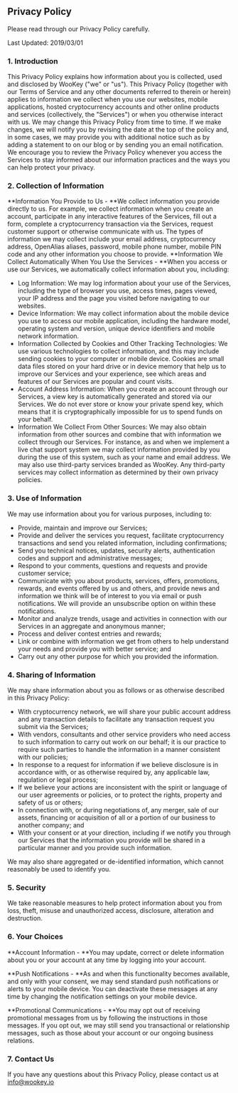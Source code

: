 ## Privacy Policy

Please read through our Privacy Policy carefully.

Last Updated: 2019/03/01

### **1. Introduction**

This Privacy Policy explains how information about you is collected, used and disclosed by WooKey ("we" or "us"). This Privacy Policy (together with our Terms of Service and any other documents referred to therein or herein) applies to information we collect when you use our websites, mobile applications, hosted cryptocurrency accounts and other online products and services (collectively, the "Services") or when you otherwise interact with us.
We may change this Privacy Policy from time to time. If we make changes, we will notify you by revising the date at the top of the policy and, in some cases, we may provide you with additional notice such as by adding a statement to on our blog or by sending you an email notification. We encourage you to review the Privacy Policy whenever you access the Services to stay informed about our information practices and the ways you can help protect your privacy.

### **2. Collection of Information**

**Information You Provide to Us - **We collect information you provide directly to us. For example, we collect information when you create an account, participate in any interactive features of the Services, fill out a form, complete a cryptocurrency transaction via the Services, request customer support or otherwise communicate with us. The types of information we may collect include your email address, cryptocurrency address, OpenAlias aliases, password, mobile phone number, mobile PIN code and any other information you choose to provide.
**Information We Collect Automatically When You Use the Services - **When you access or use our Services, we automatically collect information about you, including:
* Log Information: We may log information about your use of the Services, including the type of browser you use, access times, pages viewed, your IP address and the page you visited before navigating to our websites.
* Device Information: We may collect information about the mobile device you use to access our mobile application, including the hardware model, operating system and version, unique device identifiers and mobile network information.
* Information Collected by Cookies and Other Tracking Technologies: We use various technologies to collect information, and this may include sending cookies to your computer or mobile device. Cookies are small data files stored on your hard drive or in device memory that help us to improve our Services and your experience, see which areas and features of our Services are popular and count visits.
* Account Address Information: When you create an account through our Services, a view key is automatically generated and stored via our Services. We do not ever store or know your private spend key, which means that it is cryptographically impossible for us to spend funds on your behalf.
* Information We Collect From Other Sources: We may also obtain information from other sources and combine that with information we collect through our Services. For instance, as and when we implement a live chat support system we may collect information provided by you during the use of this system, such as your name and email address. We may also use third-party services branded as WooKey. Any third-party services may collect information as determined by their own privacy policies.

### **3. Use of Information**

We may use information about you for various purposes, including to:
* Provide, maintain and improve our Services;
* Provide and deliver the services you request, facilitate cryptocurrency transactions and send you related information, including confirmations;
* Send you technical notices, updates, security alerts, authentication codes and support and administrative messages;
* Respond to your comments, questions and requests and provide customer service;
* Communicate with you about products, services, offers, promotions, rewards, and events offered by us and others, and provide news and information we think will be of interest to you via email or push notifications. We will provide an unsubscribe option on within these notifications.
* Monitor and analyze trends, usage and activities in connection with our Services in an aggregate and anonymous manner;
* Process and deliver contest entries and rewards;
* Link or combine with information we get from others to help understand your needs and provide you with better service; and
* Carry out any other purpose for which you provided the information.

### **4. Sharing of Information**

We may share information about you as follows or as otherwise described in this Privacy Policy:
* With cryptocurrency network, we will share your public account address and any transaction details to facilitate any transaction request you submit via the Services;
* With vendors, consultants and other service providers who need access to such information to carry out work on our behalf; it is our practice to require such parties to handle the information in a manner consistent with our policies;
* In response to a request for information if we believe disclosure is in accordance with, or as otherwise required by, any applicable law, regulation or legal process;
* If we believe your actions are inconsistent with the spirit or language of our user agreements or policies, or to protect the rights, property and safety of us or others;
* In connection with, or during negotiations of, any merger, sale of our assets, financing or acquisition of all or a portion of our business to another company; and
* With your consent or at your direction, including if we notify you through our Services that the information you provide will be shared in a particular manner and you provide such information.

We may also share aggregated or de-identified information, which cannot reasonably be used to identify you.

### **5. Security**

We take reasonable measures to help protect information about you from loss, theft, misuse and unauthorized access, disclosure, alteration and destruction.

### **6. Your Choices**

**Account Information - **You may update, correct or delete information about you or your account at any time by logging into your account.

**Push Notifications - **As and when this functionality becomes available, and only with your consent, we may send standard push notifications or alerts to your mobile device. You can deactivate these messages at any time by changing the notification settings on your mobile device.

**Promotional Communications - **You may opt out of receiving promotional messages from us by following the instructions in those messages. If you opt out, we may still send you transactional or relationship messages, such as those about your account or our ongoing business relations.

### **7. Contact Us**

If you have any questions about this Privacy Policy, please contact us at info@wookey.io
